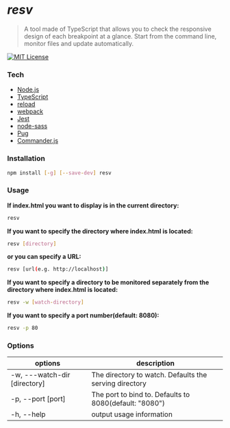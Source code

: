 # *resv*
>A tool made of TypeScript that allows you to check the responsive design of each breakpoint at a glance. Start from the command line, monitor files and update automatically.

[![MIT License](http://img.shields.io/badge/license-MIT-blue.svg?style=flat)](LICENSE)

### Tech
* [Node.js](https://github.com/nodejs/node)
* [TypeScript](https://github.com/microsoft/TypeScript)
* [reload](https://github.com/alallier/reload)
* [webpack](https://github.com/webpack/webpack)
* [Jest](https://github.com/facebook/jest)
* [node-sass](https://github.com/sass/node-sass)
* [Pug](https://github.com/pugjs/pug)
* [Commander.js](https://github.com/tj/commander.js/)

### Installation
```sh
npm install [-g] [--save-dev] resv
```

### Usage
**If index.html you want to display is in the current directory:**
```sh
resv
```
**If you want to specify the directory where index.html is located:**
```sh
resv [directory]
```
**or you can specify a URL:**
```sh
resv [url(e.g. http://localhost)]
```
**If you want to specify a directory to be monitored separately from the directory where index.html is located:**
```sh
resv -w [watch-directory]
```
**If you want to specify a port number(default: 8080):**
```sh
resv -p 80
```

### Options
|options|description|
|---|---|
| -w, ---watch-dir [directory] | The directory to watch. Defaults the serving directory |
| -p, --port [port] | The port to bind to. Defaults to 8080(default: "8080") |
| -h, --help | output usage information |
